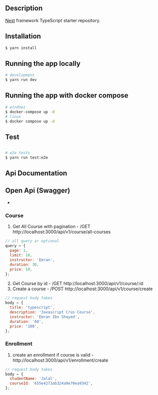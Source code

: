 ## Description

[Nest](https://github.com/nestjs/nest) framework TypeScript starter repository.

## Installation

```bash
$ yarn install
```

## Running the app locally

```bash
# development
$ yarn run dev
```
## Running the app with docker compose

```bash
# windows
$ docker-compose up -d
# linux
$ docker compose up -d
```

## Test

```bash

# e2e tests
$ yarn run test:e2e
```

## Api Documentation
## Open Api (Swagger)
- 

### Course

1. Get All Course with pagination - /GET http://localhost:3000/api/v1/course/all-courses

```javascript
// all query ar optional
query = {
  page: 1,
  limit: 10,
  instructor: 'Emran',
  duration: 30,
  price: 10,
};
```

2. Get Course by id - /GET http://localhost:3000/api/v1/course/:id
3. Create a course - /POST http://localhost:3000/api/v1/course/create
```javascript
// request body takes
body = {
  title: 'typescript',
  description: 'Javascript Crus Course',
  instructor: 'Emran Ibn Shayed',
  duration: '60',
  price: '100',
};
```
### Enrollment

1. create an enrollment if course is valid - http://localhost:3000/api/v1/enrollment/create

```javascript
// request body takes
body = {
  studentName: 'Jalal',
  courseId: '655e4273ab324a9e70ea9342',
};
```


